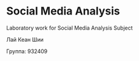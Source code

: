 # Social Media Analysis

Laboratory work for Social Media Analysis Subject

Лай Кеан Шии

Группа: 932409

